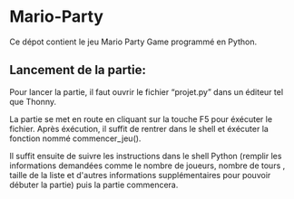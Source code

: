 # Mario-Party
Ce dépot contient le jeu Mario Party Game programmé en Python.

## Lancement de la partie: 
Pour lancer la partie, il faut ouvrir le fichier “projet.py” dans un éditeur tel que Thonny. 

La partie se met en route en cliquant sur la touche F5 pour éxécuter le fichier. Après éxécution, il suffit de rentrer dans le shell et éxécuter la fonction nommé commencer_jeu().

Il suffit ensuite de suivre les instructions dans le shell Python (remplir les informations demandées comme le nombre de joueurs, nombre de tours , taille de la liste et d'autres informations supplémentaires pour pouvoir débuter la partie) puis la partie commencera.
